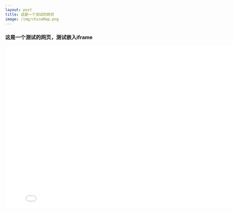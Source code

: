 ```yaml
---
layout: post
title: 这是一个测试的网页
image: /img/chinaMap.png
---
```


### 这是一个测试的网页，测试嵌入iframe


<iframe 
  width="820"
  height="520"
  src="../js/html/threat-analysis.html"
  frameborder="0">
</iframe>

